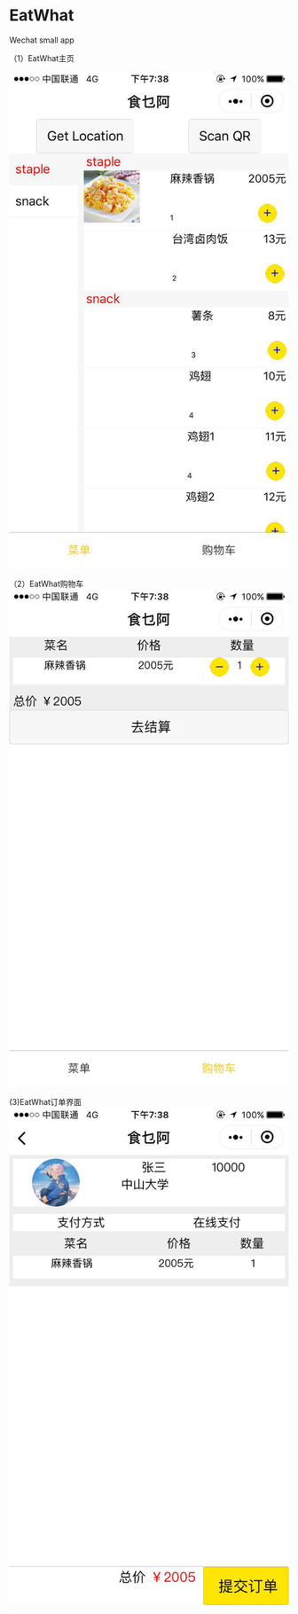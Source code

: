 # EatWhat
Wechat small app

（1）EatWhat主页

![image](https://github.com/Richbabe/Richbabe.github.io/blob/master/img/%E5%B0%8F%E7%A8%8B%E5%BA%8F%E5%BC%80%E5%8F%91%E6%88%AA%E5%9B%BE/EatWhat%E4%B8%BB%E9%A1%B5.jpg?raw=true)

（2）EatWhat购物车
![image](https://github.com/Richbabe/Richbabe.github.io/blob/master/img/%E5%B0%8F%E7%A8%8B%E5%BA%8F%E5%BC%80%E5%8F%91%E6%88%AA%E5%9B%BE/EatWhat%E8%B4%AD%E7%89%A9%E8%BD%A6.jpg?raw=true)

(3)EatWhat订单界面
![image](https://github.com/Richbabe/Richbabe.github.io/blob/master/img/%E5%B0%8F%E7%A8%8B%E5%BA%8F%E5%BC%80%E5%8F%91%E6%88%AA%E5%9B%BE/EatWhat%E8%AE%A2%E5%8D%95%E7%95%8C%E9%9D%A2.jpg?raw=true)
